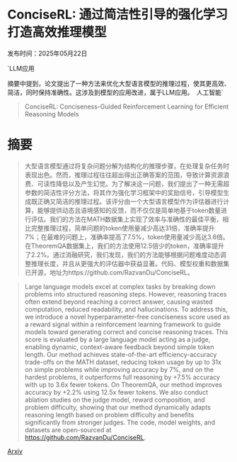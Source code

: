 # ConciseRL: 通过简洁性引导的强化学习打造高效推理模型

发布时间：2025年05月22日

`LLM应用

摘要中提到，论文提出了一种方法来优化大型语言模型的推理过程，使其更高效、简洁，同时保持准确性。这涉及到模型的应用改进，属于LLM应用。` `人工智能`

> ConciseRL: Conciseness-Guided Reinforcement Learning for Efficient Reasoning Models

# 摘要

> 大型语言模型通过将复杂问题分解为结构化的推理步骤，在处理复杂任务时表现出色。然而，推理过程往往超出得出正确答案的范围，导致计算资源浪费、可读性降低以及产生幻觉。为了解决这一问题，我们提出了一种无需超参数的简洁性评分方法，将其作为强化学习框架中的奖励信号，引导模型生成既正确又简洁的推理过程。该评分由一个大型语言模型作为评估器进行计算，能够提供动态且语境感知的反馈，而不仅仅是简单地基于token数量进行评估。我们的方法在MATH数据集上实现了效率与准确性的最佳平衡，相比完整推理过程，简单问题的token使用量减少高达31倍，准确率提升7%；在最难的问题上，准确率提高了7.5%，token使用量减少高达3.6倍。在TheoremQA数据集上，我们的方法使用12.5倍少的token，准确率提升了2.2%。通过消融研究，我们发现，我们的方法能够根据问题难度动态调整推理长度，并且从更强大的评估器中获益显著。代码、模型权重和数据集已开源，地址为https://github.com/RazvanDu/ConciseRL。

> Large language models excel at complex tasks by breaking down problems into structured reasoning steps. However, reasoning traces often extend beyond reaching a correct answer, causing wasted computation, reduced readability, and hallucinations. To address this, we introduce a novel hyperparameter-free conciseness score used as a reward signal within a reinforcement learning framework to guide models toward generating correct and concise reasoning traces. This score is evaluated by a large language model acting as a judge, enabling dynamic, context-aware feedback beyond simple token length. Our method achieves state-of-the-art efficiency-accuracy trade-offs on the MATH dataset, reducing token usage by up to 31x on simple problems while improving accuracy by 7%, and on the hardest problems, it outperforms full reasoning by +7.5% accuracy with up to 3.6x fewer tokens. On TheoremQA, our method improves accuracy by +2.2% using 12.5x fewer tokens. We also conduct ablation studies on the judge model, reward composition, and problem difficulty, showing that our method dynamically adapts reasoning length based on problem difficulty and benefits significantly from stronger judges. The code, model weights, and datasets are open-sourced at https://github.com/RazvanDu/ConciseRL.

[Arxiv](https://arxiv.org/abs/2505.17250)